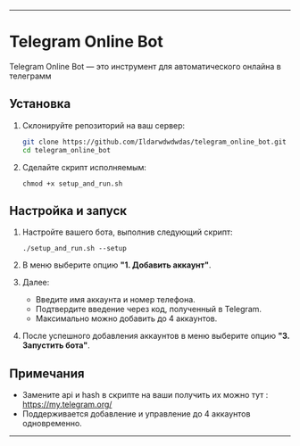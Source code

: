 ----
# Telegram Online Bot

Telegram Online Bot — это инструмент для автоматического онлайна в телеграмм

## Установка

1. Склонируйте репозиторий на ваш сервер:

   ```bash
   git clone https://github.com/Ildarwdwdwdas/telegram_online_bot.git
   cd telegram_online_bot
   ```

2. Сделайте скрипт исполняемым:

   ```
   chmod +x setup_and_run.sh
   ```

## Настройка и запуск

1. Настройте вашего бота, выполнив следующий скрипт: 

   ```
   ./setup_and_run.sh --setup
   ```

2. В меню выберите опцию **"1. Добавить аккаунт"**.

3. Далее:
   - Введите имя аккаунта и номер телефона.
   - Подтвердите введение через код, полученный в Telegram.
   - Максимально можно добавить до 4 аккаунтов.

4. После успешного добавления аккаунтов в меню выберите опцию **"3. Запустить бота"**.

## Примечания

- Замените api и hash в скрипте на ваши получить их можно тут : https://my.telegram.org/
- Поддерживается добавление и управление до 4 аккаунтов одновременно.

---
